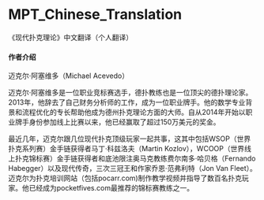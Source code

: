 # MPT_Chinese_Translation
《现代扑克理论》中文翻译（个人翻译）

#### 作者介绍
迈克尔·阿塞维多（Michael Acevedo）

迈克尔·阿塞维多是一位职业竞标赛选手，德扑教练也是一位顶尖的德扑理论家。2013年，他辞去了自己财务分析师的工作，成为一位职业牌手。他的数学专业背景和流程优化的专长帮助他成为德州扑克理论方面的大师。自从2014年开始以职业牌手身份参加线上比赛以来，他已经赢取了超过150万美元的奖金。

最近几年，迈克尔跟几位现代扑克顶级玩家一起共事，这其中包括WSOP（世界扑克系列赛）金手链获得者马丁·科兹洛夫（Martin Kozlov），WCOOP（世界线上扑克锦标赛）金手链获得者和底池限注奥马克教练费尔南多·哈贝格（Fernando Habegger）以及现代传奇，三次三冠王和作家乔恩·范弗利特（Jon Van Fleet）。迈克尔为扑克培训网站（包括pocarr.com)制作教学视频并指导了数百名扑克玩家。他已经成为pocketfives.com最推荐的锦标赛教练之一。
